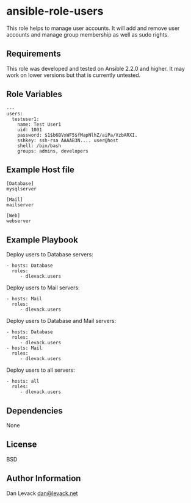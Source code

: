 ansible-role-users
=========

This role helps to manage user accounts. It will add and remove user accounts and manage group membership as well as sudo rights.

Requirements
------------

This role was developed and tested on Ansible 2.2.0 and higher. It may work on lower versions but that is currently untested.


Role Variables
--------------

    ---
    users:
      testuser1:
        name: Test User1
        uid: 1001
        password: $1$b6BVxWF5$fMapNlhZ/aiPa/VzbARXI.
        sshkey: ssh-rsa AAAAB3N.... user@host
        shell: /bin/bash
        groups: admins, developers

Example Host file
-----------------

    [Database]
    mysqlserver
    
    [Mail]
    mailserver
    
    [Web]
    webserver

Example Playbook
----------------

Deploy users to Database servers:

    - hosts: Database
      roles:
         - dlevack.users

Deploy users to Mail servers:

    - hosts: Mail
      roles:
         - dlevack.users

Deploy users to Database and Mail servers:

    - hosts: Database
      roles:
         - dlevack.users
    - hosts: Mail
      roles:
         - dlevack.users

Deploy users to all servers:

    - hosts: all
      roles:
         - dlevack.users


Dependencies
------------

None

License
-------

BSD

Author Information
------------------

Dan Levack <dan@levack.net>
